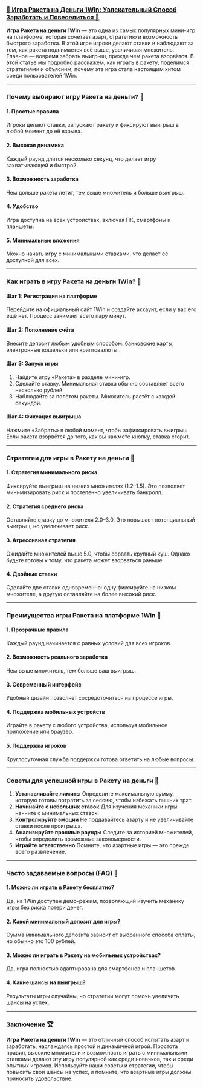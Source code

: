 ### [🚀 Игра Ракета на Деньги 1Win: Увлекательный Способ Заработать и Повеселиться 🌟](https://brandplay.link/9sD8CZLQ)

**Игра Ракета на деньги 1Win** — это одна из самых популярных мини-игр на платформе, которая сочетает азарт, стратегию и возможность быстрого заработка. В этой игре игроки делают ставки и наблюдают за тем, как ракета поднимается всё выше, увеличивая множитель. Главное — вовремя забрать выигрыш, прежде чем ракета взорвётся. В этой статье мы подробно расскажем, как играть в ракету, поделимся стратегиями и объясним, почему эта игра стала настоящим хитом среди пользователей 1Win.

***

### Почему выбирают игру Ракета на деньги? 🎯

#### 1. Простые правила

Игроки делают ставки, запускают ракету и фиксируют выигрыш в любой момент до её взрыва.

#### 2. Высокая динамика

Каждый раунд длится несколько секунд, что делает игру захватывающей и быстрой.

#### 3. Возможность заработка

Чем дольше ракета летит, тем выше множитель и больше выигрыш.

#### 4. Удобство

Игра доступна на всех устройствах, включая ПК, смартфоны и планшеты.

#### 5. Минимальные вложения

Можно начать игру с минимальными ставками, что делает её доступной для всех.

***

### Как играть в игру Ракета на деньги 1Win? 🚀

#### Шаг 1: Регистрация на платформе

Перейдите на официальный сайт 1Win и создайте аккаунт, если у вас его ещё нет. Процесс занимает всего пару минут.

#### Шаг 2: Пополнение счёта

Внесите депозит любым удобным способом: банковские карты, электронные кошельки или криптовалюты.

#### Шаг 3: Запуск игры

1. Найдите игру «Ракета» в разделе мини-игр.
2. Сделайте ставку. Минимальная ставка обычно составляет всего несколько рублей.
3. Наблюдайте за полётом ракеты. Множитель растёт с каждой секундой.

#### Шаг 4: Фиксация выигрыша

Нажмите «Забрать» в любой момент, чтобы зафиксировать выигрыш. Если ракета взорвётся до того, как вы нажмёте кнопку, ставка сгорит.

***

### Стратегии для игры в Ракету на деньги 🧠

#### 1. **Стратегия минимального риска**

Фиксируйте выигрыш на низких множителях (1.2–1.5). Это позволяет минимизировать риск и постепенно увеличивать банкролл.

#### 2. **Стратегия среднего риска**

Оставляйте ставку до множителя 2.0–3.0. Это повышает потенциальный выигрыш, но увеличивает риск.

#### 3. **Агрессивная стратегия**

Ожидайте множителей выше 5.0, чтобы сорвать крупный куш. Однако будьте готовы к тому, что ракета может взорваться раньше.

#### 4. **Двойные ставки**

Сделайте две ставки одновременно: одну фиксируйте на низком множителе, а другую оставляйте на более высокий риск.

***

### Преимущества игры Ракета на платформе 1Win 🚀

#### 1. Прозрачные правила

Каждый раунд начинается с равных условий для всех игроков.

#### 2. Возможность реального заработка

Чем выше множитель, тем больше ваш выигрыш.

#### 3. Современный интерфейс

Удобный дизайн позволяет сосредоточиться на процессе игры.

#### 4. Поддержка мобильных устройств

Играйте в ракету с любого устройства, используя мобильное приложение или браузер.

#### 5. Поддержка игроков

Круглосуточная служба поддержки готова ответить на любые вопросы.

***

### Советы для успешной игры в Ракету на деньги 🔑

1. **Устанавливайте лимиты**
   Определите максимальную сумму, которую готовы потратить за сессию, чтобы избежать лишних трат.
2. **Начинайте с небольших ставок**
   Для изучения механики игры начните с минимальных ставок.
3. **Контролируйте эмоции**
   Не поддавайтесь азарту и не увеличивайте ставки после проигрыша.
4. **Анализируйте прошлые раунды**
   Следите за историей множителей, чтобы определить возможные закономерности.
5. **Играйте ответственно**
   Помните, что азартные игры — это прежде всего развлечение.

***

### Часто задаваемые вопросы (FAQ) 📝

#### 1. Можно ли играть в Ракету бесплатно?

Да, на 1Win доступен демо-режим, позволяющий изучить механику игры без риска потери денег.

#### 2. Какой минимальный депозит для игры?

Сумма минимального депозита зависит от выбранного способа оплаты, но обычно это 100 рублей.

#### 3. Можно ли играть в Ракету на мобильных устройствах?

Да, игра полностью адаптирована для смартфонов и планшетов.

#### 4. Какие шансы на выигрыш?

Результаты игры случайны, но стратегии могут помочь увеличить шансы на успех.

***

### Заключение 🏆

**Игра Ракета на деньги 1Win** — это отличный способ испытать азарт и заработать, наслаждаясь простой и динамичной игрой. Простота правил, высокие множители и возможность играть с минимальными ставками делают эту игру популярной как среди новичков, так и среди опытных игроков. Используйте наши советы и стратегии, чтобы повысить свои шансы на успех, и помните, что азартные игры должны приносить удовольствие.
